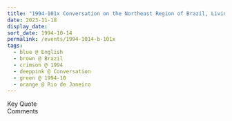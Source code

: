 ```yaml
---
title: "1994-101x Conversation on the Northeast Region of Brazil, Living Room, Apartment, Hotel, Rio de Janeiro, Brazil"
date: 2023-11-18
display_date: 
sort_date: 1994-10-14
permalink: /events/1994-1014-b-101x
tags:
  - blue @ English
  - brown @ Brazil
  - crimson @ 1994
  - deeppink @ Conversation
  - green @ 1994-10
  - orange @ Rio de Janeiro
---
```


<wave-list>
  <list-title color="green" width="75">Key Quote</list-title>
  <list-item color="BlanchedAlmond"  width="200"></list-item>
  <list-item color="Lavender"></list-item>
  <list-item color="BlanchedAlmond"></list-item>
</wave-list>

<br>

<wave-list>
  <list-title color="green" width="75">Comments</list-title>
  <list-item color="BlanchedAlmond"  width="200"></list-item>
  <list-item color="Lavender"></list-item>
  <list-item color="BlanchedAlmond"></list-item>
</wave-list>